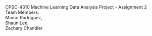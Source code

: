 CPSC-4310 Machine Learning Data Analysis Project - Assignment 2 <br>
Team Members:<br>
Marco Rodriguez, <br>
Shaun Lee, <br>
Zachary Chandler <br> 


